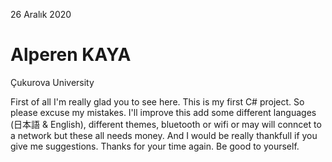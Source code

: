 26 Aralık 2020 

# Alperen KAYA
Çukurova University

First of all I'm really glad you to see here. This is my first C# project. So please excuse my mistakes. I'll improve this add some different languages (日本語 & English), different themes, bluetooth or wifi or may will conncet to a network but these all needs money. And I would be really thankfull if you give me suggestions.
Thanks for your time again.
Be good to yourself.
